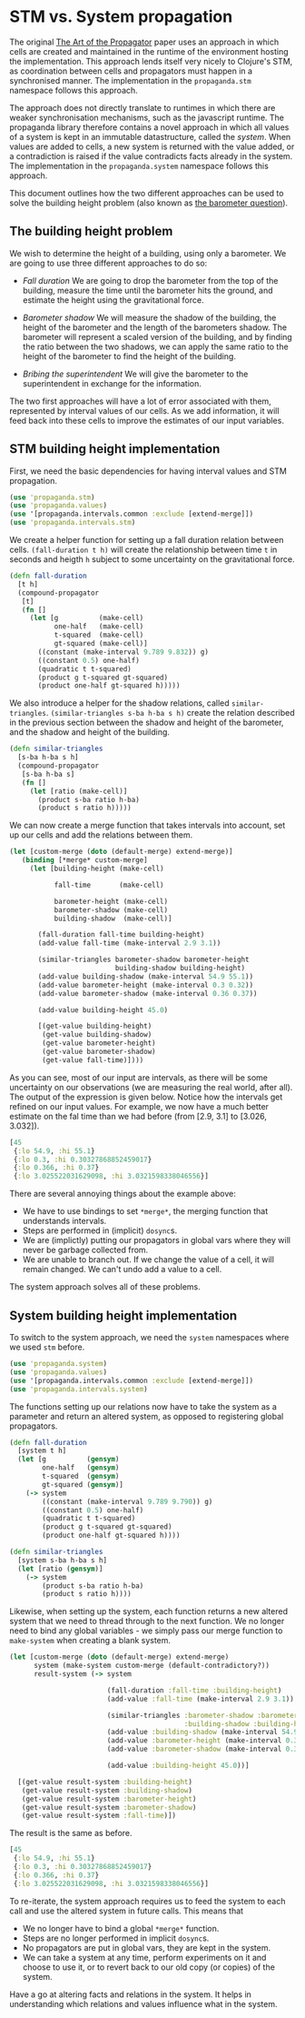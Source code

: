 # STM vs. System propagation

The original [The Art of the Propagator](http://dspace.mit.edu/handle/1721.1/44215) paper uses an approach in which cells are created and maintained in the runtime of the environment hosting the implementation. This approach lends itself very nicely to Clojure's STM, as coordination between cells and propagators must happen in a synchronised manner. The implementation in the `propaganda.stm` namespace follows this approach.

The approach does not directly translate to runtimes in which there are weaker synchronisation mechanisms, such as the javascript runtime. The propaganda library therefore contains a novel approach in which all values of a system is kept in an immutable datastructure, called the *system*. When values are added to cells, a new system is returned with the value added, or a contradiction is raised if the value contradicts facts already in the system. The implementation in the `propaganda.system` namespace follows this approach.

This document outlines how the two different approaches can be used to solve the building height problem (also known as [the barometer question](http://en.wikipedia.org/wiki/Barometer_question)).

## The building height problem

We wish to determine the height of a building, using only a barometer. We are going to use three different approaches to do so:

- _Fall duration_ We are going to drop the barometer from the top of the building, measure the time until the barometer hits the ground, and estimate the height using the gravitational force.

- _Barometer shadow_ We will measure the shadow of the building, the height of the barometer and the length of the barometers shadow. The barometer will represent a scaled version of the building, and by finding the ratio between the two shadows, we can apply the same ratio to the height of the barometer to find the height of the building.

- _Bribing the superintendent_ We will give the barometer to the superintendent in exchange for the information.

The two first approaches will have a lot of error associated with them, represented by interval values of our cells. As we add information, it will feed back into these cells to improve the estimates of our input variables.

## STM building height implementation

First, we need the basic dependencies for having interval values and STM propagation.

```clojure
(use 'propaganda.stm)
(use 'propaganda.values)
(use '[propaganda.intervals.common :exclude [extend-merge]])
(use 'propaganda.intervals.stm)
```

We create a helper function for setting up a fall duration relation between cells. `(fall-duration t h)` will create the relationship between time `t` in seconds and heigth `h` subject to some uncertainty on the gravitational force.

```clojure
(defn fall-duration
  [t h]
  (compound-propagator
   [t]
   (fn []
     (let [g          (make-cell)
           one-half   (make-cell)
           t-squared  (make-cell)
           gt-squared (make-cell)]
       ((constant (make-interval 9.789 9.832)) g)
       ((constant 0.5) one-half)
       (quadratic t t-squared)
       (product g t-squared gt-squared)
       (product one-half gt-squared h)))))
```

We also introduce a helper for the shadow relations, called `similar-triangles`. `(similar-triangles s-ba h-ba s h)` create the relation described in the previous section between the shadow and height of the barometer, and the shadow and height of the building.

```clojure
(defn similar-triangles
  [s-ba h-ba s h]
  (compound-propagator
   [s-ba h-ba s]
   (fn []
     (let [ratio (make-cell)]
       (product s-ba ratio h-ba)
       (product s ratio h)))))
```

We can now create a merge function that takes intervals into account, set up our cells and add the relations between them.

```clojure
(let [custom-merge (doto (default-merge) extend-merge)]
   (binding [*merge* custom-merge]
     (let [building-height (make-cell)

           fall-time       (make-cell)

           barometer-height (make-cell)
           barometer-shadow (make-cell)
           building-shadow  (make-cell)]

       (fall-duration fall-time building-height)
       (add-value fall-time (make-interval 2.9 3.1))

       (similar-triangles barometer-shadow barometer-height
                          building-shadow building-height)
       (add-value building-shadow (make-interval 54.9 55.1))
       (add-value barometer-height (make-interval 0.3 0.32))
       (add-value barometer-shadow (make-interval 0.36 0.37))

       (add-value building-height 45.0)

       [(get-value building-height)
        (get-value building-shadow)
        (get-value barometer-height)
        (get-value barometer-shadow)
        (get-value fall-time)])))
```

As you can see, most of our input are intervals, as there will be some uncertainty on our observations (we are measuring the real world, after all). The output of the expression is given below. Notice how the intervals get refined on our input values. For example, we now have a much better estimate on the fal time than we had before (from [2.9, 3.1] to [3.026, 3.032]).

```clojure
[45
 {:lo 54.9, :hi 55.1}
 {:lo 0.3, :hi 0.30327868852459017}
 {:lo 0.366, :hi 0.37}
 {:lo 3.025522031629098, :hi 3.0321598338046556}]
```

There are several annoying things about the example above:

- We have to use bindings to set `*merge*`, the merging function that understands intervals.
- Steps are performed in (implicit) `dosync`s.
- We are (implictly) putting our propagators in global vars where they will never be garbage collected from.
- We are unable to branch out. If we change the value of a cell, it will remain changed. We can't undo add a value to a cell.

The system approach solves all of these problems.

## System building height implementation

To switch to the system approach, we need the `system` namespaces where we used `stm` before.

```clojure
(use 'propaganda.system)
(use 'propaganda.values)
(use '[propaganda.intervals.common :exclude [extend-merge]])
(use 'propaganda.intervals.system)
```

The functions setting up our relations now have to take the system as a parameter and return an altered system, as opposed to registering global propagators.

```clojure
(defn fall-duration
  [system t h]
  (let [g          (gensym)
        one-half   (gensym)
        t-squared  (gensym)
        gt-squared (gensym)]
    (-> system
        ((constant (make-interval 9.789 9.790)) g)
        ((constant 0.5) one-half)
        (quadratic t t-squared)
        (product g t-squared gt-squared)
        (product one-half gt-squared h))))

(defn similar-triangles
  [system s-ba h-ba s h]
  (let [ratio (gensym)]
    (-> system
        (product s-ba ratio h-ba)
        (product s ratio h))))
```

Likewise, when setting up the system, each function returns a new altered system that we need to thread through to the next function. We no longer need to bind any global variables - we simply pass our merge function to `make-system` when creating a blank system.

```clojure
(let [custom-merge (doto (default-merge) extend-merge)
      system (make-system custom-merge (default-contradictory?))
      result-system (-> system

                        (fall-duration :fall-time :building-height)
                        (add-value :fall-time (make-interval 2.9 3.1))

                        (similar-triangles :barometer-shadow :barometer-height
                                           :building-shadow :building-height)
                        (add-value :building-shadow (make-interval 54.9 55.1))
                        (add-value :barometer-height (make-interval 0.3 0.32))
                        (add-value :barometer-shadow (make-interval 0.36 0.37))

                        (add-value :building-height 45.0))]

  [(get-value result-system :building-height)
   (get-value result-system :building-shadow)
   (get-value result-system :barometer-height)
   (get-value result-system :barometer-shadow)
   (get-value result-system :fall-time)])
```

The result is the same as before.

```clojure
[45
 {:lo 54.9, :hi 55.1}
 {:lo 0.3, :hi 0.30327868852459017}
 {:lo 0.366, :hi 0.37}
 {:lo 3.025522031629098, :hi 3.0321598338046556}]
```

To re-iterate, the system approach requires us to feed the system to each call and use the altered system in future calls. This means that

- We no longer have to bind a global `*merge*` function.
- Steps are no longer performed in implicit `dosync`s.
- No propagators are put in global vars, they are kept in the system.
- We can take a system at any time, perform experiments on it and choose to use it, or to revert back to our old copy (or copies) of the system.

Have a go at altering facts and relations in the system. It helps in understanding which relations and values influence what in the system.

